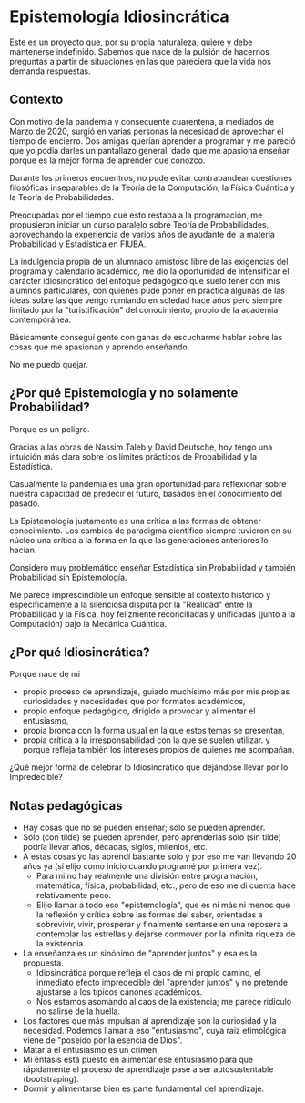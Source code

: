 # Epistemología Idiosincrática

Este es un proyecto que, por su propia naturaleza,
quiere y debe mantenerse indefinido.
Sabemos que nace de la pulsión
de hacernos preguntas
a partir de situaciones en las que
pareciera que la vida nos demanda respuestas.

## Contexto

Con motivo de la pandemia y consecuente cuarentena, a mediados de Marzo de 2020,
surgió en varias personas la necesidad de aprovechar el tiempo de encierro.
Dos amigas querían aprender a programar y me pareció que yo
podía darles un pantallazo general, dado que me apasiona enseñar
porque es la mejor forma de aprender que conozco.

Durante los primeros encuentros, no pude evitar contrabandear cuestiones
filosóficas inseparables de la Teoría de la Computación,
la Física Cuántica y la Teoría de Probabilidades.

Preocupadas por el tiempo que esto restaba a la programación,
me propusieron iniciar un curso paralelo sobre Teoría de Probabilidades,
aprovechando la experiencia de varios años de ayudante de la materia
Probabilidad y Estadística en FIUBA.

La indulgencia propia de un alumnado amistoso libre
de las exigencias del programa y calendario académico,
me dio la oportunidad de intensificar el carácter idiosincrático
del enfoque pedagógico que suelo tener con mis alumnos particulares,
con quienes pude poner en práctica
algunas de las ideas sobre las que vengo rumiando en soledad hace años
pero siempre limitado por la "turistificación" del conocimiento,
propio de la academia contemporánea.

Básicamente conseguí gente con ganas de escucharme hablar
sobre las cosas que me apasionan y aprendo enseñando.

No me puedo quejar.

## ¿Por qué Epistemología y no solamente Probabilidad?

Porque es un peligro.

Gracias a las obras de Nassim Taleb y David Deutsche, hoy tengo una intuición más clara sobre los
límites prácticos de Probabilidad y la Estadística.

Casualmente la pandemia es una gran oportunidad para reflexionar sobre
nuestra capacidad de predecir el futuro, basados en el conocimiento del pasado.

La Epistemología justamente es una crítica a las formas de obtener conocimiento.
Los cambios de paradigma científico siempre tuvieron en su núcleo una
crítica a la forma en la que las generaciones anteriores lo hacían.

Considero muy problemático enseñar Estadística sin Probabilidad
y también Probabilidad sin Epistemología.

Me parece imprescindible un enfoque sensible al contexto histórico y específicamente
a la silenciosa disputa por la "Realidad" entre la Probabilidad y la Física,
hoy felizmente reconciliadas y unificadas (junto a la Computación) bajo la Mecánica Cuántica.

## ¿Por qué Idiosincrática?

Porque nace de mi
* propio proceso de aprendizaje, guiado muchísimo más por mis propias curiosidades y necesidades que por formatos académicos,
* propio enfoque pedagógico, dirigido a provocar y alimentar el entusiasmo,
* propia bronca con la forma usual en la que estos temas se presentan,
* propia crítica a la irresponsabilidad con la que se suelen utilizar.
y porque refleja también los intereses propios de quienes me acompañan.

¿Qué mejor forma de celebrar lo Idiosincrático que dejándose llevar por lo Impredecible?

## Notas pedagógicas

* Hay cosas que no se pueden enseñar; sólo se pueden aprender.
* Sólo (con tilde) se pueden aprender, pero aprenderlas solo (sin tilde) podría llevar años, décadas, siglos, milenios, etc.
* A estas cosas yo las aprendí bastante solo y por eso me van llevando 20 años ya (si elijo como inicio cuando programé por primera vez).
  * Para mi no hay realmente una división entre programación, matemática, física, probabilidad, etc.,
    pero de eso me di cuenta hace relativamente poco.
  * Elijo llamar a todo eso "epistemología", que es ni más ni menos que la reflexión y crítica sobre las formas del saber,
    orientadas a sobrevivir, vivir, prosperar y finalmente sentarse en una reposera a contemplar las estrellas y dejarse conmover por la infinita riqueza de la existencia.
* La enseñanza es un sinónimo de "aprender juntos" y esa es la propuesta.
  * Idiosincrática porque refleja el caos de mi propio camino,
    el inmediato efecto impredecible del "aprender juntos" y no pretende ajustarse a los típicos cánones académicos.
  * Nos estamos asomando al caos de la existencia; me parece ridículo no salirse de la huella.
* Los factores que más impulsan al aprendizaje son la curiosidad y la necesidad. Podemos llamar a eso "entusiasmo", cuya raíz etimológica viene de "poseído por la esencia de Dios".
* Matar a el entusiasmo es un crimen.
* Mi énfasis está puesto en alimentar ese entusiasmo para que rápidamente el proceso de aprendizaje pase a ser autosustentable (bootstraping).
* Dormir y alimentarse bien es parte fundamental del aprendizaje.
